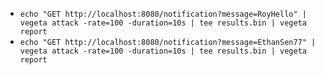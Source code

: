 * `echo "GET http://localhost:8080/notification?message=RoyHello" | vegeta attack -rate=100 -duration=10s | tee results.bin | vegeta report`
* `echo "GET http://localhost:8080/notification?message=EthanSen77" | vegeta attack -rate=100 -duration=10s | tee results.bin | vegeta report`
